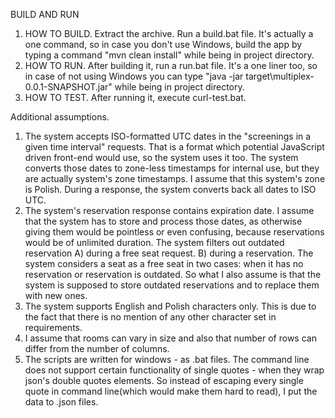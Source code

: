 BUILD AND RUN

1. HOW TO BUILD.
Extract the archive. Run a build.bat file. It's actually a one command, so in case you don't use Windows, build the app by typing a command "mvn clean install" while being in project directory.
2. HOW TO RUN.
After building it, run a run.bat file. It's a one liner too, so in case of not using Windows you can type "java -jar target\multiplex-0.0.1-SNAPSHOT.jar" while being in project directory.
3. HOW TO TEST.
After running it, execute curl-test.bat.

Additional assumptions.

1. The system accepts ISO-formatted UTC dates in the "screenings in a given time interval" requests. That is a format which potential JavaScript driven front-end would use, so the system uses it too. The system converts those dates to zone-less timestamps for internal use, but they are actually system's zone timestamps. I assume that this system's zone is Polish. During a response, the system converts back all dates to ISO UTC.
2. The system's reservation response contains expiration date. I assume that the system has to store and process those dates, as otherwise giving them would be pointless or even confusing, because reservations would be of unlimited duration. The system filters out outdated reservation A) during a free seat request. B) during a reservation. The system considers a seat as a free seat in two cases: when it has no reservation or reservation is outdated. So what I also assume is that the system is supposed to store outdated reservations and to replace them with new ones.
3. The system supports English and Polish characters only. This is due to the fact that there is no mention of any other character set in requirements.
4. I assume that rooms can vary in size and also that number of rows can differ from the number of columns.
5. The scripts are written for windows - as .bat files. The command line does not support certain functionality of single quotes - when they wrap json's double quotes elements. So instead of escaping every single quote in command line(which would make them hard to read), I put the data to .json files.